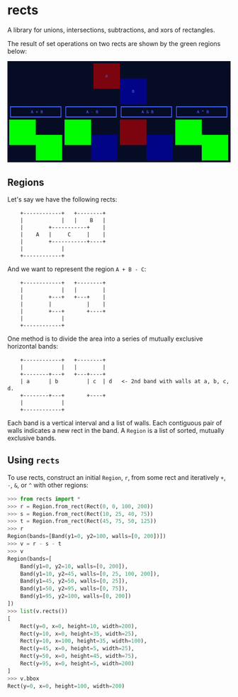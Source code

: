# rects

A library for unions, intersections, subtractions, and xors of rectangles.

The result of set operations on two rects are shown by the green regions below:

![rects](rects.gif)

Regions
-------
Let's say we have the following rects:
```
    +------------+   +--------+
    |            |   |    B   |
    |        +-----------+    |
    |    A   |     C     |    |
    |        +-----------+----+
    |            |
    +------------+
```

And we want to represent the region `A + B - C`:
```
    +------------+   +--------+
    |            |   |        |
    |        +---+   +---+    |
    |        |           |    |
    |        +---+       +----+
    |            |
    +------------+
```

One method is to divide the area into a series of mutually exclusive horizontal bands:
```
    +------------+   +--------+
    |            |   |        |
    +--------+---+   +---+----+
    | a      | b         | c  | d   <- 2nd band with walls at a, b, c, d.
    +--------+---+       +----+
    |            |
    +------------+
```

Each band is a vertical interval and a list of walls. Each contiguous pair of walls indicates a new rect in the band.
A `Region` is a list of sorted, mutually exclusive bands.

Using `rects`
------------
To use rects, construct an initial `Region`, `r`, from some rect and iteratively
`+`, `-`, `&`, or `^` with other regions:
```py
>>> from rects import *
>>> r = Region.from_rect(Rect(0, 0, 100, 200))
>>> s = Region.from_rect(Rect(10, 25, 40, 75))
>>> t = Region.from_rect(Rect(45, 75, 50, 125))
>>> r
Region(bands=[Band(y1=0, y2=100, walls=[0, 200])])
>>> v = r - s - t
>>> v
Region(bands=[
    Band(y1=0, y2=10, walls=[0, 200]),
    Band(y1=10, y2=45, walls=[0, 25, 100, 200]),
    Band(y1=45, y2=50, walls=[0, 25]),
    Band(y1=50, y2=95, walls=[0, 75]),
    Band(y1=95, y2=100, walls=[0, 200])
])
>>> list(v.rects())
[
    Rect(y=0, x=0, height=10, width=200),
    Rect(y=10, x=0, height=35, width=25),
    Rect(y=10, x=100, height=35, width=100),
    Rect(y=45, x=0, height=5, width=25),
    Rect(y=50, x=0, height=45, width=75),
    Rect(y=95, x=0, height=5, width=200)
]
>>> v.bbox
Rect(y=0, x=0, height=100, width=200)
```